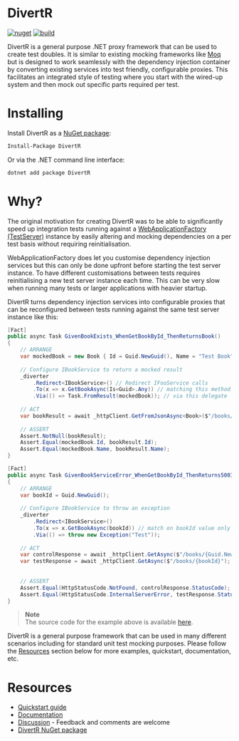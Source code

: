 # DivertR

[![nuget](https://img.shields.io/nuget/v/DivertR.svg)](https://www.nuget.org/packages/DivertR)
[![build](https://github.com/devodo/DivertR/actions/workflows/build.yml/badge.svg)](https://github.com/devodo/DivertR/actions/workflows/build.yml)

DivertR is a general purpose .NET proxy framework that can be used to create test doubles.
It is similar to existing mocking frameworks like [Moq](https://github.com/moq/moq4) but is designed to work seamlessly with the dependency injection container by converting existing services into test friendly, configurable proxies. This facilitates an integrated style of testing where you start with the wired-up system and then mock out specific parts required per test.

# Installing

Install DivertR as a [NuGet package](https://www.nuget.org/packages/DivertR):

```sh
Install-Package DivertR
```

Or via the .NET command line interface:

```sh
dotnet add package DivertR
```

# Why?

The original motivation for creating DivertR was to be able to significantly speed up integration tests running against a [WebApplicationFactory (TestServer)](https://docs.microsoft.com/en-us/aspnet/core/test/integration-tests) instance by easily altering and mocking dependencies on a per test basis without requiring reinitialisation.

WebApplicationFactory does let you customise dependency injection services but this can only be done upfront before starting the test server instance.
To have different customisations between tests requires reinitialising a new test server instance each time.
This can be very slow when running many tests or larger applications with heavier startup.

DivertR turns dependency injection services into configurable proxies that can be reconfigured between tests running against the same test server instance like this:

```csharp
[Fact]
public async Task GivenBookExists_WhenGetBookById_ThenReturnsBook()
{
    // ARRANGE
    var mockedBook = new Book { Id = Guid.NewGuid(), Name = "Test Book" };
    
    // Configure IBookService to return a mocked result
    _diverter
        .Redirect<IBookService>() // Redirect IFooService calls 
        .To(x => x.GetBookAsync(Is<Guid>.Any)) // matching this method and any argument value
        .Via(() => Task.FromResult(mockedBook)); // via this delegate
    
    // ACT
    var bookResult = await _httpClient.GetFromJsonAsync<Book>($"/books/{mockedBook.Id}");
    
    // ASSERT
    Assert.NotNull(bookResult);
    Assert.Equal(mockedBook.Id, bookResult.Id);
    Assert.Equal(mockedBook.Name, bookResult.Name);
}

[Fact]
public async Task GivenBookServiceError_WhenGetBookById_ThenReturns500InternalServerError()
{
    // ARRANGE
    var bookId = Guid.NewGuid();
    
    // Configure IBookService to throw an exception
    _diverter
        .Redirect<IBookService>()
        .To(x => x.GetBookAsync(bookId)) // match on bookId value only
        .Via(() => throw new Exception("Test"));
    
    // ACT
    var controlResponse = await _httpClient.GetAsync($"/books/{Guid.NewGuid()}");
    var testResponse = await _httpClient.GetAsync($"/books/{bookId}");
    
    
    // ASSERT
    Assert.Equal(HttpStatusCode.NotFound, controlResponse.StatusCode);
    Assert.Equal(HttpStatusCode.InternalServerError, testResponse.StatusCode);
}
```

> **Note**  
> The source code for the example above is available [here](https://github.com/devodo/DivertR/tree/main/examples/DivertR.Examples.WebAppTests).

DivertR is a general purpose framework that can be used in many different scenarios including for standard unit test mocking purposes.
Please follow the [Resources](#resources) section below for more examples, quickstart, documentation, etc.

# Resources

* [Quickstart guide](https://devodo.github.io/DivertR/quickstart/)
* [Documentation](https://devodo.github.io/DivertR/)
* [Discussion](https://github.com/devodo/DivertR/discussions/43) - Feedback and comments are welcome
* [DivertR NuGet package](https://www.nuget.org/packages/DivertR)


